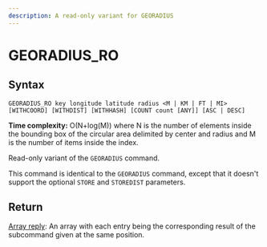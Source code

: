 ```yaml
---
description: A read-only variant for GEORADIUS
---
```


# GEORADIUS_RO

## Syntax

    GEORADIUS_RO key longitude latitude radius <M | KM | FT | MI> [WITHCOORD] [WITHDIST] [WITHHASH] [COUNT count [ANY]] [ASC | DESC]

**Time complexity:** O(N+log(M)) where N is the number of elements inside the bounding box of the circular area delimited by center and radius and M is the number of items inside the index.

Read-only variant of the `GEORADIUS` command.

This command is identical to the `GEORADIUS` command, except that it doesn't support the optional `STORE` and `STOREDIST` parameters.

## Return

[Array reply](https://redis.io/docs/reference/protocol-spec#resp-arrays): An array with each entry being the corresponding result of the subcommand given at the same position.
